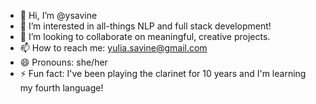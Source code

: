 - 👋 Hi, I’m @ysavine
- 👀 I’m interested in all-things NLP and full stack development!
- 💞️ I’m looking to collaborate on meaningful, creative projects.
- 📫 How to reach me: yulia.savine@gmail.com
- 😄 Pronouns: she/her
- ⚡ Fun fact: I've been playing the clarinet for 10 years and I'm learning my fourth language!
